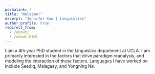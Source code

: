 ```yaml
---
permalink: /
title: "Welcome!"
excerpt: "Jennifer Kuo | Linguistics"
author_profile: true
redirect_from:
  - /about/
  - /about.html
---
```


I am a 4th year PhD student in the Linguistics department at UCLA. I am primarily interested in the factors that drive paradigm reanalysis, and modeling the interaction of these factors. Languages I have worked on include Seediq, Malagasy, and Yongning Na.
